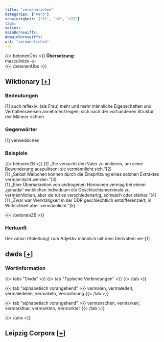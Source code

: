 ```yaml
---
title: "vermännlichen"
kategorien: ["Verb"]
schwierigkeit: ["k1", "h2", "r22"]
tags:
series:
mainDornseiffs:
domainDornseiffs:
url: "vermännlichen"
---
```


{{< betonenÜbs >}}
**Übersetzung:**  
masculinize -s-  
{{< /betonenÜbs >}}

## Wiktionary [[+](https://de.wiktionary.org/wiki/vermännlichen)]

### Bedeutungen
[1] auch reflexiv: (als Frau) mehr und mehr männliche Eigenschaften und Verhaltensweisen annehmen/zeigen; sich nach der vorhandenen Struktur der Männer richten  

### Gegenwörter
[1] verweiblichen  

### Beispiele
{{< betonenZB >}}
[1] „Sie versucht den Vater zu imitieren, um seine Bewunderung auszulösen; sie vermännlicht sich.“[2]  
[1] „Selbst Weibchen können durch die Einspritzung eines solchen Extraktes vermännlicht werden.“[3]  
[1] „Eine Übersekretion von androgenen Hormonen vermag bei einem ‚gonadal‘ weiblichen Individuum die Geschlechtsmerkmale zu vermännlichen, aber sie tut es verschiedenartig, schwach oder stärker.“[4]  
[1] „Zwar war Werktätigkeit in der DDR geschlechtlich entdifferenziert, in Wirklichkeit aber vermännlicht.“[5]  

{{< /betonenZB >}}
### Herkunft
Derivation (Ableitung) zum Adjektiv männlich mit dem Derivatem ver-[1]  



## dwds [[+](https://www.dwds.de/wb/vermännlichen)]

### Wortinformation
{{< tabs "Dwds" >}}
{{< tab "Typische Verbindungen" >}}
{{< /tab >}}

{{< tab "alphabetisch vorangehend" >}}
vermalen, vermaledeit, vermaledeien, vermakeln, Vermahnung
{{< /tab >}}

{{< tab "alphabetisch vorangehend" >}}
vermanschen, vermarken, vermarktbar, vermarkten, Vermarkter
{{< /tab >}}

{{< /tabs >}}

## Leipzig Corpora [[+](https://corpora.uni-leipzig.de/en/res?word=vermännlichen&corpusId=deu_newscrawl-public_2018)]

